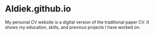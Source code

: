 # Aldiek.github.io
My personal CV website is a digital version of the traditional paper CV.
   It shows my education, skills, and previous projects I have worked on.
